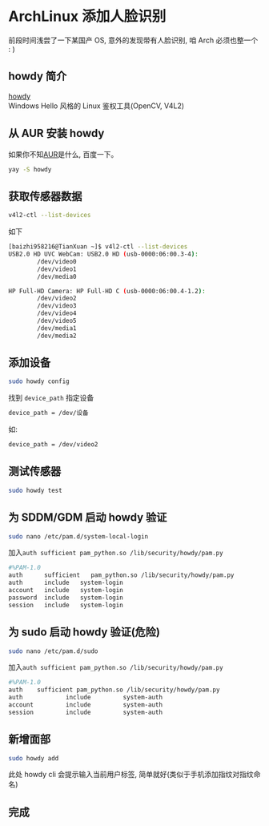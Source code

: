 # ArchLinux 添加人脸识别

前段时间浅尝了一下某国产 OS, 意外的发现带有人脸识别, 咱 Arch 必须也整一个 : )

## howdy 简介

[howdy](https://github.com/boltgolt/howdy)  
Windows Hello 风格的 Linux 鉴权工具(OpenCV, V4L2)

## 从 AUR 安装 howdy

如果你不知[AUR](https://wiki.archlinux.org/title/Arch_User_Repository)是什么, 百度一下。

```bash
yay -S howdy
```

## 获取传感器数据

```bash
v4l2-ctl --list-devices
```

如下

```bash
[baizhi958216@TianXuan ~]$ v4l2-ctl --list-devices
USB2.0 HD UVC WebCam: USB2.0 HD (usb-0000:06:00.3-4):
        /dev/video0
        /dev/video1
        /dev/media0

HP Full-HD Camera: HP Full-HD C (usb-0000:06:00.4-1.2):
        /dev/video2
        /dev/video3
        /dev/video4
        /dev/video5
        /dev/media1
        /dev/media2
```

## 添加设备

```bash
sudo howdy config
```

找到 `device_path` 指定设备

```bash
device_path = /dev/设备
```

如:

```bash
device_path = /dev/video2
```

## 测试传感器

```bash
sudo howdy test
```

## 为 SDDM/GDM 启动 howdy 验证

```bash
sudo nano /etc/pam.d/system-local-login
```

加入`auth sufficient pam_python.so /lib/security/howdy/pam.py`

```bash
#%PAM-1.0
auth      sufficient   pam_python.so /lib/security/howdy/pam.py
auth      include   system-login
account   include   system-login
password  include   system-login
session   include   system-login
```

## 为 sudo 启动 howdy 验证(危险)

```bash
sudo nano /etc/pam.d/sudo
```

加入`auth sufficient pam_python.so /lib/security/howdy/pam.py`

```bash
#%PAM-1.0
auth    sufficient pam_python.so /lib/security/howdy/pam.py
auth            include         system-auth
account         include         system-auth
session         include         system-auth
```

## 新增面部

```bash
sudo howdy add
```

此处 howdy cli 会提示输入当前用户标签, 简单就好(类似于手机添加指纹对指纹命名)

## 完成
